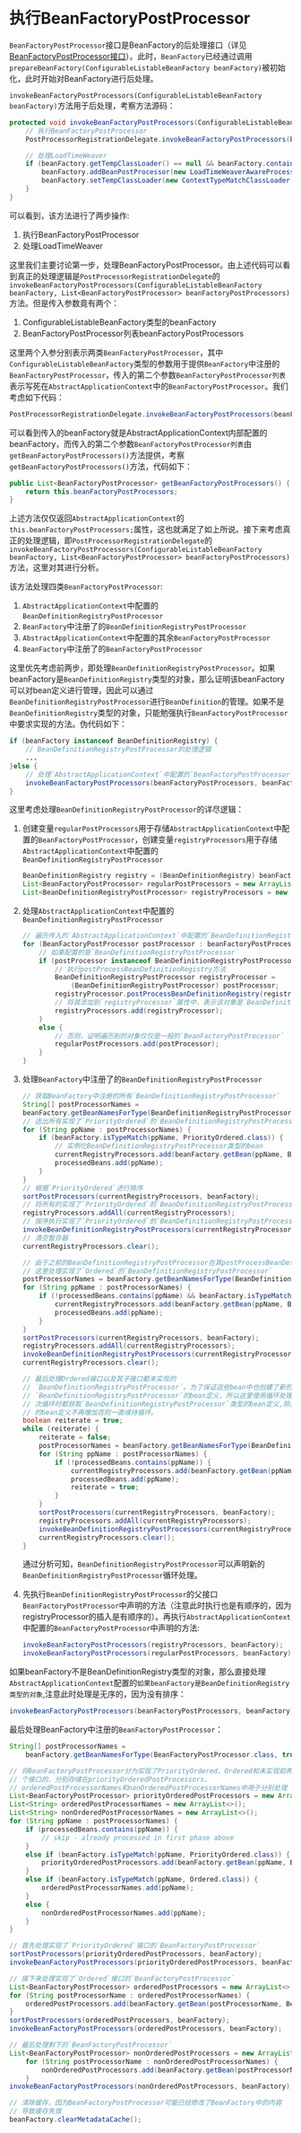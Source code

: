 # 执行BeanFactoryPostProcessor

`BeanFactoryPostProcessor`接口是BeanFactory的后处理接口（详见[BeanFactoryPostProcessor接口](../../附录/4.BeanFactoryPostProcessor接口族/1.BeanFactoryPostProcessor.md)）。此时，`BeanFactory`已经通过调用`prepareBeanFactory(ConfigurableListableBeanFactory beanFactory)`被初始化，此时开始对BeanFactory进行后处理。

`invokeBeanFactoryPostProcessors(ConfigurableListableBeanFactory beanFactory)`方法用于后处理，考察方法源码：

```java
protected void invokeBeanFactoryPostProcessors(ConfigurableListableBeanFactory beanFactory) {
    // 执行BeanFactoryPostProcessor
    PostProcessorRegistrationDelegate.invokeBeanFactoryPostProcessors(beanFactory, getBeanFactoryPostProcessors());

    // 处理LoadTimeWeaver
    if (beanFactory.getTempClassLoader() == null && beanFactory.containsBean(LOAD_TIME_WEAVER_BEAN_NAME)) {
        beanFactory.addBeanPostProcessor(new LoadTimeWeaverAwareProcessor(beanFactory));
        beanFactory.setTempClassLoader(new ContextTypeMatchClassLoader(beanFactory.getBeanClassLoader()));
    }
}
```

可以看到，该方法进行了两步操作:

1. 执行BeanFactoryPostProcessor
2. 处理LoadTimeWeaver

这里我们主要讨论第一步，处理BeanFactoryPostProcessor。由上述代码可以看到真正的处理逻辑是`PostProcessorRegistrationDelegate`的`invokeBeanFactoryPostProcessors(ConfigurableListableBeanFactory beanFactory, List<BeanFactoryPostProcessor> beanFactoryPostProcessors)`方法。但是传入参数竟有两个：

1. ConfigurableListableBeanFactory类型的beanFactory
2. BeanFactoryPostProcessor列表beanFactoryPostProcessors

这里两个入参分别表示两类`BeanFactoryPostProcessor`，其中`ConfigurableListableBeanFactory`类型的参数用于提供`BeanFactory`中注册的`BeanFactoryPostProcessor`，传入的第二个参数`BeanFactoryPostProcessor列表`表示写死在`AbstractApplicationContext`中的`BeanFactoryPostProcessor`。我们考虑如下代码：

```java
PostProcessorRegistrationDelegate.invokeBeanFactoryPostProcessors(beanFactory, getBeanFactoryPostProcessors());
```

可以看到传入的beanFactory就是AbstractApplicationContext内部配置的beanFactory，而传入的第二个参数`BeanFactoryPostProcessor列表`由`getBeanFactoryPostProcessors()`方法提供，考察`getBeanFactoryPostProcessors()`方法，代码如下：

```java
public List<BeanFactoryPostProcessor> getBeanFactoryPostProcessors() {
    return this.beanFactoryPostProcessors;
}
```

上述方法仅仅返回`AbstractApplicationContext`的`this.beanFactoryPostProcessors;`属性，这也就满足了如上所说。接下来考虑真正的处理逻辑，即`PostProcessorRegistrationDelegate`的`invokeBeanFactoryPostProcessors(ConfigurableListableBeanFactory beanFactory, List<BeanFactoryPostProcessor> beanFactoryPostProcessors)`方法，这里对其进行分析。

该方法处理四类`BeanFactoryPostProcessor`:

1. `AbstractApplicationContext`中配置的`BeanDefinitionRegistryPostProcessor`
2. `BeanFactory`中注册了的`BeanDefinitionRegistryPostProcessor`
3. `AbstractApplicationContext`中配置的其余`BeanFactoryPostProcessor`
4. `BeanFactory`中注册了的`BeanFactoryPostProcessor`

这里优先考虑前两步，即处理`BeanDefinitionRegistryPostProcessor`。如果beanFactory是`BeanDefinitionRegistry`类型的对象，那么证明该beanFactory可以对bean定义进行管理，因此可以通过`BeanDefinitionRegistryPostProcessor`进行`BeanDefinition`的管理。如果不是`BeanDefinitionRegistry`类型的对象，只能勉强执行`BeanFactoryPostProcessor`中要求实现的方法。伪代码如下：

```java
if (beanFactory instanceof BeanDefinitionRegistry) {
    // BeanDefinitionRegistryPostProcessor的处理逻辑
    ...
}else {
    // 处理`AbstractApplicationContext`中配置的`BeanFactoryPostProcessor`
    invokeBeanFactoryPostProcessors(beanFactoryPostProcessors, beanFactory);
}
```

这里考虑处理`BeanDefinitionRegistryPostProcessor`的详尽逻辑：

1. 创建变量`regularPostProcessors`用于存储`AbstractApplicationContext`中配置的`BeanFactoryPostProcessor`，创建变量`registryProcessors`用于存储`AbstractApplicationContext`中配置的`BeanDefinitionRegistryPostProcessor`

    ```java
    BeanDefinitionRegistry registry = (BeanDefinitionRegistry) beanFactory;
    List<BeanFactoryPostProcessor> regularPostProcessors = new ArrayList<>();
    List<BeanDefinitionRegistryPostProcessor> registryProcessors = new ArrayList<>();
    ```

2. 处理`AbstractApplicationContext`中配置的`BeanDefinitionRegistryPostProcessor`

    ```java
    // 遍历传入的`AbstractApplicationContext`中配置的`BeanDefinitionRegistryPostProcessor`
    for (BeanFactoryPostProcessor postProcessor : beanFactoryPostProcessors) {
        // 如果配置的是`BeanDefinitionRegistryPostProcessor`
        if (postProcessor instanceof BeanDefinitionRegistryPostProcessor) {
            // 执行postProcessBeanDefinitionRegistry方法
            BeanDefinitionRegistryPostProcessor registryProcessor =
                (BeanDefinitionRegistryPostProcessor) postProcessor;
            registryProcessor.postProcessBeanDefinitionRegistry(registry);
            // 将其添加到`registryProcessor`属性中，表示该对象是`BeanDefinitionRegistryPostProcessor`类型的，并且需要处理`BeanFactoryPostProcessor`声明的方法。
            registryProcessors.add(registryProcessor);
        }
        else {
            // 否则，证明遍历到的对象仅仅是一般的`BeanFactoryPostProcessor`
            regularPostProcessors.add(postProcessor);
        }
    }
    ```

3. 处理`BeanFactory`中注册了的`BeanDefinitionRegistryPostProcessor`

    ```java
    // 获取BeanFactory中注册的所有`BeanDefinitionRegistryPostProcessor`
    String[] postProcessorNames =
    beanFactory.getBeanNamesForType(BeanDefinitionRegistryPostProcessor.class, true, false);
    // 选出所有实现了`PriorityOrdered`的`BeanDefinitionRegistryPostProcessor`
    for (String ppName : postProcessorNames) {
        if (beanFactory.isTypeMatch(ppName, PriorityOrdered.class)) {
            // 实例化BeanDefinitionRegistryPostProcessor类型的bean
            currentRegistryProcessors.add(beanFactory.getBean(ppName, BeanDefinitionRegistryPostProcessor.class));
            processedBeans.add(ppName);
        }
    }
    // 根据`PriorityOrdered`进行排序
    sortPostProcessors(currentRegistryProcessors, beanFactory);
    // 将所有的实现了`PriorityOrdered`的`BeanDefinitionRegistryPostProcessor`放入`registryProcessors`中
    registryProcessors.addAll(currentRegistryProcessors);
    // 按序执行实现了`PriorityOrdered`的`BeanDefinitionRegistryPostProcessor`的`postProcessBeanDefinitionRegistry`方法
    invokeBeanDefinitionRegistryPostProcessors(currentRegistryProcessors, registry);
    // 清空暂存器
    currentRegistryProcessors.clear();

    // 由于之前的BeanDefinitionRegistryPostProcessor在其postProcessBeanDefinitionRegistry方法中，可能注册了新的`BeanDefinitionRegistryPostProcessor`，所以这里再次进行获取bean名称
    // 这里处理实现了`Ordered`的`BeanDefinitionRegistryPostProcessor`
    postProcessorNames = beanFactory.getBeanNamesForType(BeanDefinitionRegistryPostProcessor.class, true, false);
    for (String ppName : postProcessorNames) {
        if (!processedBeans.contains(ppName) && beanFactory.isTypeMatch(ppName, Ordered.class)) {
            currentRegistryProcessors.add(beanFactory.getBean(ppName, BeanDefinitionRegistryPostProcessor.class));
            processedBeans.add(ppName);
        }
    }
    sortPostProcessors(currentRegistryProcessors, beanFactory);
    registryProcessors.addAll(currentRegistryProcessors);
    invokeBeanDefinitionRegistryPostProcessors(currentRegistryProcessors, registry);
    currentRegistryProcessors.clear();

    // 最后处理Ordered接口以及其子接口都未实现的
    // `BeanDefinitionRegistryPostProcessor`。为了保证这些bean中也创建了新的
    // `BeanDefinitionRegistryPostProcessor`的bean定义，所以这里使用循环处理，每
    // 次循环时都获取`BeanDefinitionRegistryPostProcessor`类型的bean定义,除非获取
    // 的bean定义不再增加否则一直维持循环。
    boolean reiterate = true;
    while (reiterate) {
        reiterate = false;
        postProcessorNames = beanFactory.getBeanNamesForType(BeanDefinitionRegistryPostProcessor.class, true, false);
        for (String ppName : postProcessorNames) {
            if (!processedBeans.contains(ppName)) {
                currentRegistryProcessors.add(beanFactory.getBean(ppName, BeanDefinitionRegistryPostProcessor.class));
                processedBeans.add(ppName);
                reiterate = true;
            }
        }
        sortPostProcessors(currentRegistryProcessors, beanFactory);
        registryProcessors.addAll(currentRegistryProcessors);
        invokeBeanDefinitionRegistryPostProcessors(currentRegistryProcessors, registry);
        currentRegistryProcessors.clear();
    }
    ```

    通过分析可知，`BeanDefinitionRegistryPostProcessor`可以声明新的`BeanDefinitionRegistryPostProcessor`循环处理。

4. 先执行`BeanDefinitionRegistryPostProcessor`的父接口`BeanFactoryPostProcessor`中声明的方法（注意此时执行也是有顺序的，因为registryProcessor的插入是有顺序的）。再执行`AbstractApplicationContext`中配置的`BeanFactoryPostProcessor`中声明的方法:

    ```java
    invokeBeanFactoryPostProcessors(registryProcessors, beanFactory);
    invokeBeanFactoryPostProcessors(regularPostProcessors, beanFactory);
    ```

如果beanFactory不是BeanDefinitionRegistry类型的对象，那么直接处理`AbstractApplicationContext`配置的`如果beanFactory是BeanDefinitionRegistry类型的对象`,注意此时处理是无序的，因为没有排序：

```java
invokeBeanFactoryPostProcessors(beanFactoryPostProcessors, beanFactory);
```

最后处理BeanFactory中注册的`BeanFactoryPostProcessor`：

```java
String[] postProcessorNames =
    beanFactory.getBeanNamesForType(BeanFactoryPostProcessor.class, true, false);

// 将BeanFactoryPostProcessor分为实现了PriorityOrdered、Ordered和未实现前两
// 个接口的，分别存储在priorityOrderedPostProcessors、
// orderedPostProcessorNames和nonOrderedPostProcessorNames中用于分别处理
List<BeanFactoryPostProcessor> priorityOrderedPostProcessors = new ArrayList<>();
List<String> orderedPostProcessorNames = new ArrayList<>();
List<String> nonOrderedPostProcessorNames = new ArrayList<>();
for (String ppName : postProcessorNames) {
    if (processedBeans.contains(ppName)) {
        // skip - already processed in first phase above
    }
    else if (beanFactory.isTypeMatch(ppName, PriorityOrdered.class)) {
        priorityOrderedPostProcessors.add(beanFactory.getBean(ppName, BeanFactoryPostProcessor.class));
    }
    else if (beanFactory.isTypeMatch(ppName, Ordered.class)) {
        orderedPostProcessorNames.add(ppName);
    }
    else {
        nonOrderedPostProcessorNames.add(ppName);
    }
}

// 首先处理实现了`PriorityOrdered`接口的`BeanFactoryPostProcessor`
sortPostProcessors(priorityOrderedPostProcessors, beanFactory);
invokeBeanFactoryPostProcessors(priorityOrderedPostProcessors, beanFactory);

// 接下来处理实现了`Ordered`接口的`BeanFactoryPostProcessor`
List<BeanFactoryPostProcessor> orderedPostProcessors = new ArrayList<>(orderedPostProcessorNames.size());
for (String postProcessorName : orderedPostProcessorNames) {
    orderedPostProcessors.add(beanFactory.getBean(postProcessorName, BeanFactoryPostProcessor.class));
}
sortPostProcessors(orderedPostProcessors, beanFactory);
invokeBeanFactoryPostProcessors(orderedPostProcessors, beanFactory);

// 最后处理剩下的`BeanFactoryPostProcessor`
List<BeanFactoryPostProcessor> nonOrderedPostProcessors = new ArrayList<>(nonOrderedPostProcessorNames.size());
    for (String postProcessorName : nonOrderedPostProcessorNames) {
        nonOrderedPostProcessors.add(beanFactory.getBean(postProcessorName, BeanFactoryPostProcessor.class));
    }
invokeBeanFactoryPostProcessors(nonOrderedPostProcessors, beanFactory);

// 清除缓存，因为BeanFactoryPostProcessor可能已经修改了BeanFactory中的内容
// 导致缓存失效
beanFactory.clearMetadataCache();
```
